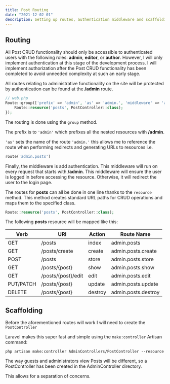 ```yaml
---
title: Post Routing
date: "2021-12-02 01"
description: Setting up routes, authentication middleware and scaffolding the PostController.
---
```


## Routing

All Post CRUD functionality should only be accessible to authenticated users with the following roles: **admin**, **editor**, or **author**. However, I will only implement authentication at this stage of the development process. I will implement authorization after the Post CRUD functionality has been completed to avoid unneeded complexity at such an early stage.


All routes relating to administrative functionality on the site will be protected by authentication can be found at the **/admin** route.

```php
// web.php
Route::group(['prefix' => 'admin', 'as' => 'admin.', 'middleware' => 'auth'], function () {
    Route::resource('posts', PostController::class);
});
```

The routing is done using the `group` method. 

The prefix is to `'admin'` which prefixes all the nested resources with **/admin**. 

`'as'` sets the name of the route `'admin.'` this allows me to reference the route when performing redirects and generating URLs to resources i.e.

```php 
route('admin.posts')
```

Finally, the middleware is add authentication. This middleware will run on every request that starts with **/admin**. This middleware will ensure the user is logged in before accessing the resource. Otherwise, it will redirect the user to the login page. 

The routes for **posts** can all be done in one line thanks to the `resource` method. This method creates standard URL paths for CRUD operations and maps them to the specified class.

```php
Route::resource('posts', PostController::class);
```

The following **posts** resource will be mapped like this:

| Verb        | URI                   | Action      | Route Name           |
| ----------- | --------------------- | ----------- | -------------------- |
| GET         | /posts                | index       | admin.posts          |
| GET         | /posts/create         | create      | admin.posts.create   |
| POST        | /posts                | store       | admin.posts.store    |
| GET         | /posts/{post}         | show        | admin.posts.show     |
| GET         | /posts/{post}/edit    | edit        | admin.posts.edit     |
| PUT/PATCH   | /posts/{post}         | update      | admin.posts.update   |
| DELETE      | /posts/{post}         | destroy     | admin.posts.destroy  |


## Scaffolding

Before the aforementioned routes will work I will need to create the `PostController`

Laravel makes this super fast and simple using the `make:controller` Artisan command:

```
php artisan make:controller AdminControllers/PostController --resource
```

The way guests and administrators view Posts will be different, so a PostController has been created in the AdminController directory.

This allows for a separation of concerns.

